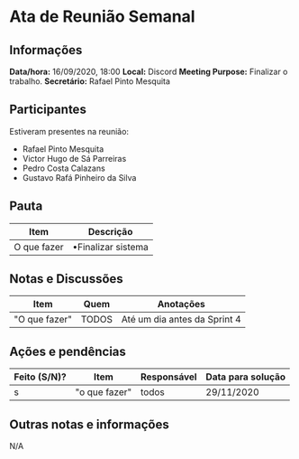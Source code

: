 # Ata de Reunião Semanal

## Informações
**Data/hora:** 16/09/2020, 18:00
**Local:** Discord 
**Meeting Purpose:** Finalizar o trabalho.
**Secretário:** Rafael Pinto Mesquita 

## Participantes
Estiveram presentes na reunião:
- Rafael Pinto Mesquita
- Victor Hugo de Sá Parreiras
- Pedro Costa Calazans
- Gustavo Rafá Pinheiro da Silva

## Pauta

Item | Descrição
---- | ----
O que fazer | •Finalizar sistema <br>


## Notas e Discussões
Item | Quem | Anotações |
---- | ---- | ---- |
"O que fazer" | TODOS | Até um dia antes da Sprint 4 |


## Ações e pendências
| Feito (S/N)? | Item | Responsável | Data para solução |
| ---- | ---- | ---- | ---- |
| s| "o que fazer"| todos| 29/11/2020 |

## Outras notas e informações
N/A

